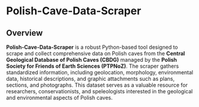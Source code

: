 # Polish-Cave-Data-Scraper

## Overview

**Polish-Cave-Data-Scraper** is a robust Python-based tool designed to scrape and collect comprehensive data on Polish caves from the **Central Geological Database of Polish Caves (CBDG)** managed by the **Polish Society for Friends of Earth Sciences (PTPNoZ)**. The scraper gathers standardized information, including geolocation, morphology, environmental data, historical descriptions, and graphic attachments such as plans, sections, and photographs. This dataset serves as a valuable resource for researchers, conservationists, and speleologists interested in the geological and environmental aspects of Polish caves.


